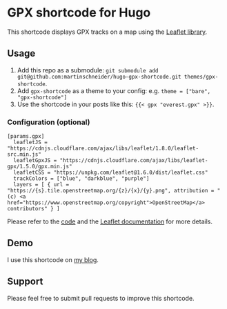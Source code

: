 # GPX shortcode for Hugo

This shortcode displays GPX tracks on a map using the [Leaflet library](https://leafletjs.com).

## Usage

1. Add this repo as a submodule: `git submodule add git@github.com:martinschneider/hugo-gpx-shortcode.git themes/gpx-shortcode`.
2. Add `gpx-shortcode` as a theme to your config: e.g. `theme = ["bare", "gpx-shortcode"]`
3. Use the shortcode in your posts like this: `{{< gpx "everest.gpx" >}}`.


### Configuration (optional)
```
[params.gpx]
  leafletJS = "https://cdnjs.cloudflare.com/ajax/libs/leaflet/1.8.0/leaflet-src.min.js"
  leafletGpxJS = "https://cdnjs.cloudflare.com/ajax/libs/leaflet-gpx/1.5.0/gpx.min.js"
  leafletCSS = "https://unpkg.com/leaflet@1.6.0/dist/leaflet.css"
  trackColors = ["blue", "darkblue", "purple"]
  layers = [ { url = "https://{s}.tile.openstreetmap.org/{z}/{x}/{y}.png", attribution = "(c) <a href="https://www.openstreetmap.org/copyright">OpenStreetMap</a> contributors" } ]
```

Please refer to the [code](layouts/shortcodes/gpx.html) and the [Leaflet documentation](https://leafletjs.com/) for more details.

## Demo
I use this shortcode on [my blog](https://www.grainsofsand.at).


## Support
Please feel free to submit pull requests to improve this shortcode.